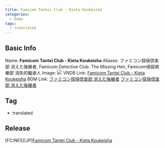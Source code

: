 ```yaml
---
title: Famicom Tantei Club - Kieta Koukeisha
categories:
  - Game
tags:
  - translated
---
```

## Basic Info

Name: **Famicom Tantei Club - Kieta Koukeisha**
Aliases: ファミコン探偵倶楽部 消えた後継者, Famicom Detective Club: The Missing Heir, Famicom偵探俱樂部 消失的繼承人
Image: ![](https://s2.vndb.org/cv/80/31180.jpg)
VNDB Link: [Famicom Tantei Club - Kieta Koukeisha](https://vndb.org/v3433)
BGM Link: [ファミコン探偵倶楽部 消えた後継者](https://bangumi.tv/subject/234987) [ファミコン探偵倶楽部 消えた後継者](https://bangumi.tv/subject/290174)

## Tag

 - translated

## Release

\[FC/NES\]\[JP\][Famicom Tantei Club - Kieta Koukeisha](../../r/r6697/)
